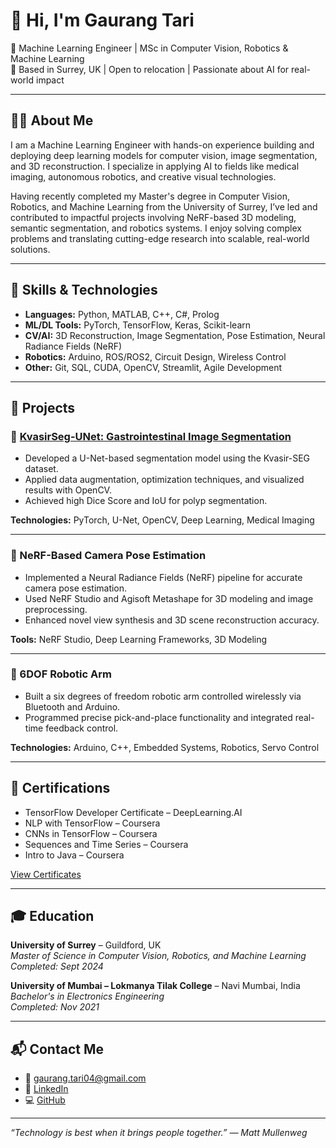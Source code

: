 # 👋 Hi, I'm Gaurang Tari

🚀 Machine Learning Engineer | MSc in Computer Vision, Robotics & Machine Learning  
📍 Based in Surrey, UK | Open to relocation | Passionate about AI for real-world impact

---

## 👨‍💻 About Me

I am a Machine Learning Engineer with hands-on experience building and deploying deep learning models for computer vision, image segmentation, and 3D reconstruction. I specialize in applying AI to fields like medical imaging, autonomous robotics, and creative visual technologies.

Having recently completed my Master's degree in Computer Vision, Robotics, and Machine Learning from the University of Surrey, I’ve led and contributed to impactful projects involving NeRF-based 3D modeling, semantic segmentation, and robotics systems. I enjoy solving complex problems and translating cutting-edge research into scalable, real-world solutions.

---

## 🧠 Skills & Technologies

- **Languages:** Python, MATLAB, C++, C#, Prolog  
- **ML/DL Tools:** PyTorch, TensorFlow, Keras, Scikit-learn  
- **CV/AI:** 3D Reconstruction, Image Segmentation, Pose Estimation, Neural Radiance Fields (NeRF)  
- **Robotics:** Arduino, ROS/ROS2, Circuit Design, Wireless Control  
- **Other:** Git, SQL, CUDA, OpenCV, Streamlit, Agile Development

---

## 💼 Projects

### 🔷 [KvasirSeg-UNet: Gastrointestinal Image Segmentation](https://github.com/GaurangTari4/KvasirSeg-Unet)
- Developed a U-Net-based segmentation model using the Kvasir-SEG dataset.
- Applied data augmentation, optimization techniques, and visualized results with OpenCV.
- Achieved high Dice Score and IoU for polyp segmentation.

**Technologies:** PyTorch, U-Net, OpenCV, Deep Learning, Medical Imaging

---

### 🔷 NeRF-Based Camera Pose Estimation
- Implemented a Neural Radiance Fields (NeRF) pipeline for accurate camera pose estimation.
- Used NeRF Studio and Agisoft Metashape for 3D modeling and image preprocessing.
- Enhanced novel view synthesis and 3D scene reconstruction accuracy.

**Tools:** NeRF Studio, Deep Learning Frameworks, 3D Modeling

---

### 🔷 6DOF Robotic Arm
- Built a six degrees of freedom robotic arm controlled wirelessly via Bluetooth and Arduino.
- Programmed precise pick-and-place functionality and integrated real-time feedback control.

**Technologies:** Arduino, C++, Embedded Systems, Robotics, Servo Control

---

## 📜 Certifications

- TensorFlow Developer Certificate – DeepLearning.AI  
- NLP with TensorFlow – Coursera  
- CNNs in TensorFlow – Coursera  
- Sequences and Time Series – Coursera  
- Intro to Java – Coursera  

[View Certificates](https://coursera.org/share/ab30e5aa01a7f81a068d1b9d280bce62)

---

## 🎓 Education

**University of Surrey** – Guildford, UK  
*Master of Science in Computer Vision, Robotics, and Machine Learning*  
_Completed: Sept 2024_

**University of Mumbai – Lokmanya Tilak College** – Navi Mumbai, India  
*Bachelor's in Electronics Engineering*  
_Completed: Nov 2021_

---

## 📬 Contact Me

- 📧 gaurang.tari04@gmail.com  
- 💼 [LinkedIn](https://www.linkedin.com/in/gaurang-tari)  
- 💻 [GitHub](https://github.com/GaurangTari4)  

---

_“Technology is best when it brings people together.” — Matt Mullenweg_
